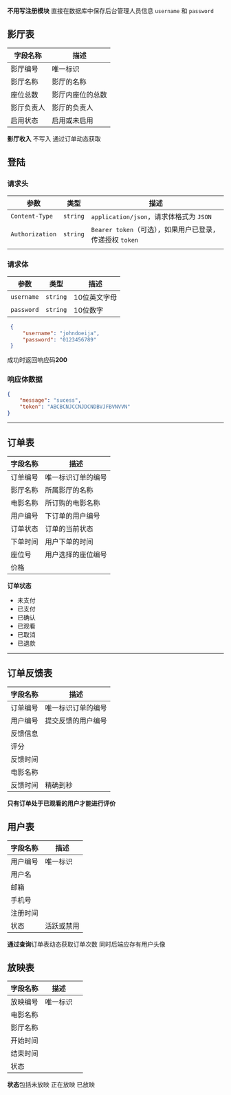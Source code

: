 
**不用写注册模块** 直接在数据库中保存后台管理人员信息 `username`  和 `password`


## 影厅表

| 字段名称  | 描述       |
| ----- | -------- |
| 影厅编号  | 唯一标识     |
| 影厅名称  | 影厅的名称    |
| 座位总数  | 影厅内座位的总数 |
| 影厅负责人 | 影厅的负责人   |
| 启用状态  | 启用或未启用   |
 **影厅收入** 不写入 通过订单动态获取

## 登陆
 
 ### 请求头

| 参数              | 类型       | 描述                                      |
| --------------- | -------- | --------------------------------------- |
| `Content-Type`  | `string` | `application/json`，请求体格式为 `JSON`        |
| `Authorization` | `string` | `Bearer token`（可选），如果用户已登录，传递授权 `token` |
|                 |          |                                         |

### 请求体

| 参数         | 类型       | 描述      |
| ---------- | -------- | ------- |
| `username` | `string` | 10位英文字母 |
| `password` | `string` | 10位数字   |
```json
 {
     "username": "johndoeija", 
     "password": "0123456789"
 }
```

成功时返回响应码**200**
### 响应体数据

```json
{
    "message": "sucess",
	"token": "ABCBCNJCCNJDCNDBVJFBVNVVN"
}
```

--- 
## 订单表

| 字段名称 | 描述        |
| ---- | --------- |
| 订单编号 | 唯一标识订单的编号 |
| 影厅名称 | 所属影厅的名称   |
| 电影名称 | 所订购的电影名称  |
| 用户编号 | 下订单的用户编号  |
| 订单状态 | 订单的当前状态   |
| 下单时间 | 用户下单的时间   |
| 座位号  | 用户选择的座位编号 |
| 价格   |           |

**订单状态** 
- 未支付
- 已支付
- 已确认 
- 已观看
- 已取消
- 已退款

---

## 订单反馈表

| 字段名称 | 描述        |
| ---- | --------- |
| 订单编号 | 唯一标识订单的编号 |
| 用户编号 | 提交反馈的用户编号 |
| 反馈信息 |           |
| 评分   |           |
| 反馈时间 |           |
| 电影名称 |           |
| 反馈时间 | 精确到秒      |
**只有订单处于已观看的用户才能进行评价**

##  用户表

| 字段名称 | 描述    |
| ---- | ----- |
| 用户编号 | 唯一标识  |
| 用户名  |       |
| 邮箱   |       |
| 手机号  |       |
| 注册时间 |       |
| 状态   | 活跃或禁用 |
**通过查询**订单表动态获取订单次数
同时后端应存有用户头像

## 放映表

| 字段名称 | 描述   |     |
| ---- | ---- | --- |
| 放映编号 | 唯一标识 |     |
| 电影名称 |      |     |
| 影厅名称 |      |     |
| 开始时间 |      |     |
| 结束时间 |      |     |
| 状态   |      |     |
**状态**包括未放映 正在放映 已放映